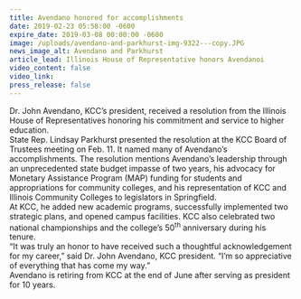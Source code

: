 ```yaml
---
title: Avendano honored for accomplishments
date: 2019-02-23 05:58:00 -0600
expire_date: 2019-03-08 00:00:00 -0600
image: /uploads/avendano-and-parkhurst-img-9322---copy.JPG
news_image_alt: Avendano and Parkhurst
article_lead: Illinois House of Representative honors Avendanoi
video_content: false
video_link:
press_release: false
---
```


Dr. John Avendano, KCC’s president, received a resolution from the Illinois House of Representatives honoring his commitment and service to higher education.<br>State Rep. Lindsay Parkhurst presented the resolution at the KCC Board of Trustees meeting on Feb. 11. It named many of Avendano’s accomplishments. The resolution mentions Avendano’s leadership through an unprecedented state budget impasse of two years, his advocacy for Monetary Assistance Program (MAP) funding for students and appropriations for community colleges, and his representation of KCC and Illinois Community Colleges to legislators in Springfield.<br>At KCC, he added new academic programs, successfully implemented two strategic plans, and opened campus facilities. KCC also celebrated two national championships and the college’s 50<sup>th</sup> anniversary during his tenure.<br>“It was truly an honor to have received such a thoughtful acknowledgement for my career,” said Dr. John Avendano, KCC president. “I’m so appreciative of everything that has come my way.”<br>Avendano is retiring from KCC at the end of June after serving as president for 10 years.